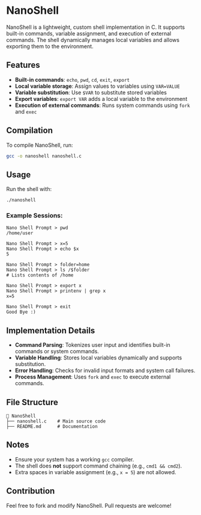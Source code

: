 # NanoShell

NanoShell is a lightweight, custom shell implementation in C. It supports built-in commands, variable assignment, and execution of external commands. The shell dynamically manages local variables and allows exporting them to the environment.

## Features
- **Built-in commands**: `echo`, `pwd`, `cd`, `exit`, `export`
- **Local variable storage**: Assign values to variables using `VAR=VALUE`
- **Variable substitution**: Use `$VAR` to substitute stored variables
- **Export variables**: `export VAR` adds a local variable to the environment
- **Execution of external commands**: Runs system commands using `fork` and `exec`

## Compilation
To compile NanoShell, run:
```sh
gcc -o nanoshell nanoshell.c
```

## Usage
Run the shell with:
```sh
./nanoshell
```
### Example Sessions:
```
Nano Shell Prompt > pwd
/home/user

Nano Shell Prompt > x=5
Nano Shell Prompt > echo $x
5

Nano Shell Prompt > folder=home
Nano Shell Prompt > ls /$folder
# Lists contents of /home

Nano Shell Prompt > export x
Nano Shell Prompt > printenv | grep x
x=5

Nano Shell Prompt > exit
Good Bye :)
```

## Implementation Details
- **Command Parsing**: Tokenizes user input and identifies built-in commands or system commands.
- **Variable Handling**: Stores local variables dynamically and supports substitution.
- **Error Handling**: Checks for invalid input formats and system call failures.
- **Process Management**: Uses `fork` and `exec` to execute external commands.

## File Structure
```
📂 NanoShell
├── nanoshell.c    # Main source code
├── README.md      # Documentation

```

## Notes
- Ensure your system has a working `gcc` compiler.
- The shell does **not** support command chaining (e.g., `cmd1 && cmd2`).
- Extra spaces in variable assignment (e.g., `x = 5`) are not allowed.

## Contribution
Feel free to fork and modify NanoShell. Pull requests are welcome!



